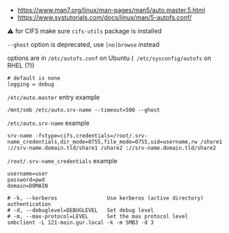 * https://www.man7.org/linux/man-pages/man5/auto.master.5.html
* https://www.systutorials.com/docs/linux/man/5-autofs.conf/

:warning: for CIFS make sure `cifs-utils` package is installed

`--ghost` option is deprecated, use `[no]browse` instead

options are in `/etc/autofs.conf` on Ubuntu (` /etc/sysconfig/autofs` on RHEL (?))
```
# default is none
logging = debug
```

`/etc/auto.master` entry example
```
/mnt/smb /etc/auto.srv-name --timeout=500 --ghost
```
`/etc/auto.srv-name` example
```
srv-name -fstype=cifs,credentials=/root/.srv-name_credentials,dir_mode=0755,file_mode=0755,uid=username,rw /share1 ://srv-name.domain.tld/share1 /share2 ://srv-name.domain.tld/share2
```
`/root/.srv-name_credentials` example
```
username=user
password=pwd
domain=DOMAIN
```

```shell
# -k, --kerberos                Use kerberos (active directory) authentication
# -d, --debuglevel=DEBUGLEVEL   Set debug level
# -m, --max-protocol=LEVEL      Set the max protocol level
smbclient -L 121-main.gur.local -k -m SMB3 -d 3
```
